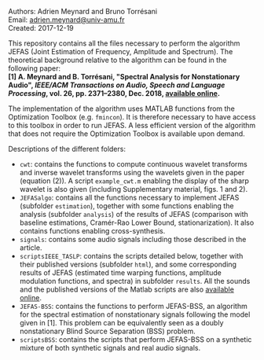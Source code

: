Authors: Adrien Meynard and Bruno Torrésani  
Email: adrien.meynard@univ-amu.fr  
Created: 2017-12-19

This repository contains all the files necessary to perform the algorithm JEFAS (Joint Estimation of Frequency, Amplitude and Spectrum). The theoretical background relative to the algorithm can be found in the following paper:  
**[1] A. Meynard and B. Torrésani, "Spectral Analysis for Nonstationary Audio", *IEEE/ACM Transactions on Audio,
Speech and Language Processing*, vol. 26, pp. 2371–2380, Dec. 2018, [available online](https://hal.archives-ouvertes.fr/hal-01670187).**

The implementation of the algorithm uses MATLAB functions from the Optimization Toolbox (e.g. `fmincon`). It is therefore necessary to have access to this toolbox in order to run JEFAS. A less efficient version of the algorithm that does not require the Optimization Toolbox is available upon demand.

Descriptions of the different folders:
- `cwt`: contains the functions to compute continuous wavelet transforms and inverse wavelet transforms using the wavelets given in the paper (equation (2)). A script `example_cwt.m` enabling the display of the sharp wavelet is also given (including Supplementary material, figs. 1 and 2). 
- `JEFASalgo`: contains all the functions necessary to implement JEFAS (subfolder `estimation`), together with some functions enabling the analysis (subfolder `analysis`) of the results of JEFAS (comparison with baseline estimations, Cramér-Rao Lower Bound, stationarization). It also contains functions enabling cross-synthesis.
- `signals`: contains some audio signals including those described in the article.
- `scriptsIEEE_TASLP`: contains the scripts detailed below, together with their published versions (subfolder `html`), and some corresponding results of JEFAS (estimated time warping functions, amplitude modulation functions, and spectra) in subfolder `results`. All the sounds and the published versions of the Matlab scripts are also [available online](http://meynard.perso.math.cnrs.fr/paperJEFAS/NonStationaryAudio.html).
- `JEFAS-BSS`: contains the functions to perform JEFAS-BSS, an algorithm for the spectral estimation of nonstationary signals following the model given in [1]. This problem can be equivalently seen as a doubly nonstationary Blind Source Separation (BSS) problem.
- `scriptsBSS`: contains the scripts that perform JEFAS-BSS on a synthetic mixture of both synthetic signals and real audio signals.
